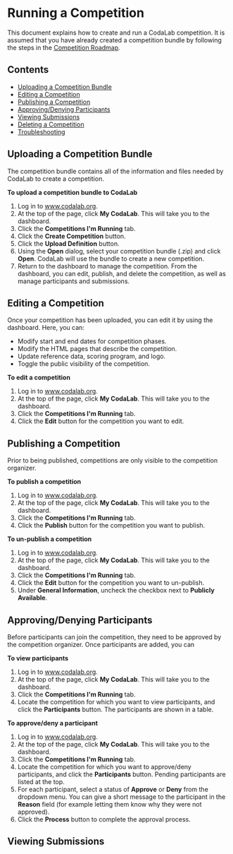 # Running a Competition
This document explains how to create and run a CodaLab competition. It is assumed that you have already created a competition bundle by following the steps in the [Competition Roadmap](https://github.com/codalab/codalab/wiki/User_Competition-Roadmap).

## Contents
- [Uploading a Competition Bundle](#uploading-a-competition-bundle)
- [Editing a Competition](#editing-a-competition)
- [Publishing a Competition](#publishing-a-competition)
- [Approving/Denying Participants](#approvingdenying-participants)
- [Viewing Submissions](#viewing-submissions)
- [Deleting a Competition](#deleting-a-competition)
- [Troubleshooting](#troubleshooting)

## Uploading a Competition Bundle
The competition bundle contains all of the information and files needed by CodaLab to create a competition.

**To upload a competition bundle to CodaLab**
1. Log in to www.codalab.org.
1. At the top of the page, click **My CodaLab**. This will take you to the dashboard.
1. Click the **Competitions I'm Running** tab.
1. Click the **Create Competition** button.
1. Click the **Upload Definition** button. 
1. Using the **Open** dialog, select your competition bundle (.zip) and click **Open**. CodaLab will use the bundle to create a new competition.
1. Return to the dashboard to manage the competition. From the dashboard, you can edit, publish, and delete the competition, as well as manage participants and submissions.

## Editing a Competition
Once your competition has been uploaded, you can edit it by using the dashboard. Here, you can:
- Modify start and end dates for competition phases.
- Modify the HTML pages that describe the competition.
- Update reference data, scoring program, and logo.
- Toggle the public visibility of the competition.

**To edit a competition**
1. Log in to www.codalab.org.
1. At the top of the page, click **My CodaLab**. This will take you to the dashboard.
1. Click the **Competitions I'm Running** tab.
1. Click the **Edit** button for the competition you want to edit.

## Publishing a Competition
Prior to being published, competitions are only visible to the competition organizer.

**To publish a competition**
1. Log in to www.codalab.org.
1. At the top of the page, click **My CodaLab**. This will take you to the dashboard.
1. Click the **Competitions I'm Running** tab.
1. Click the **Publish** button for the competition you want to publish.

**To un-publish a competition**
1. Log in to www.codalab.org.
1. At the top of the page, click **My CodaLab**. This will take you to the dashboard.
1. Click the **Competitions I'm Running** tab.
1. Click the **Edit** button for the competition you want to un-publish.
1. Under **General Information**, uncheck the checkbox next to **Publicly Available**.

## Approving/Denying Participants
Before participants can join the competition, they need to be approved by the competition organizer. Once participants are added, you can

**To view participants**
1. Log in to www.codalab.org.
1. At the top of the page, click **My CodaLab**. This will take you to the dashboard.
1. Click the **Competitions I'm Running** tab.
1. Locate the competition for which you want to view participants, and click the **Participants** button. The participants are shown in a table.

**To approve/deny a participant**
1. Log in to www.codalab.org.
1. At the top of the page, click **My CodaLab**. This will take you to the dashboard.
1. Click the **Competitions I'm Running** tab.
1. Locate the competition for which you want to approve/deny participants, and click the **Participants** button. Pending participants are listed at the top.
1. For each participant, select a status of **Approve** or **Deny** from the dropdown menu. You can give a short message to the participant in the **Reason** field (for example letting them know why they were not approved).
1. Click the **Process** button to complete the approval process.

## Viewing Submissions
